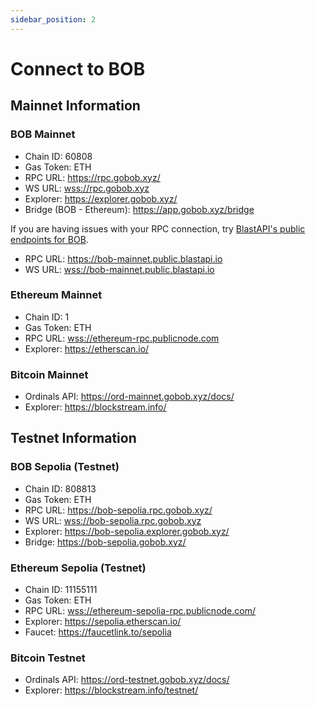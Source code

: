 ```yaml
---
sidebar_position: 2
---
```


# Connect to BOB

## Mainnet Information

### BOB Mainnet

- Chain ID: 60808
- Gas Token: ETH
- RPC URL: https://rpc.gobob.xyz/
- WS URL: [wss://rpc.gobob.xyz](wss://rpc.gobob.xyz)
- Explorer: https://explorer.gobob.xyz/
- Bridge (BOB - Ethereum): https://app.gobob.xyz/bridge

If you are having issues with your RPC connection, try [BlastAPI's public endpoints for BOB](https://blastapi.io/public-api/bob).

- RPC URL: https://bob-mainnet.public.blastapi.io
- WS URL: [wss://bob-mainnet.public.blastapi.io](wss://bob-mainnet.public.blastapi.io)

### Ethereum Mainnet

- Chain ID: 1
- Gas Token: ETH
- RPC URL: [wss://ethereum-rpc.publicnode.com](wss://ethereum-rpc.publicnode.com)
- Explorer: https://etherscan.io/

### Bitcoin Mainnet

- Ordinals API: https://ord-mainnet.gobob.xyz/docs/
- Explorer: https://blockstream.info/

## Testnet Information

### BOB Sepolia (Testnet)

- Chain ID: 808813
- Gas Token: ETH
- RPC URL: https://bob-sepolia.rpc.gobob.xyz/
- WS URL: [wss://bob-sepolia.rpc.gobob.xyz](wss://bob-sepolia.rpc.gobob.xyz)
- Explorer: https://bob-sepolia.explorer.gobob.xyz/
- Bridge: https://bob-sepolia.gobob.xyz/

### Ethereum Sepolia (Testnet)

- Chain ID: 11155111
- Gas Token: ETH
- RPC URL: [wss://ethereum-sepolia-rpc.publicnode.com/](wss://ethereum-sepolia-rpc.publicnode.com/)
- Explorer: https://sepolia.etherscan.io/
- Faucet: https://faucetlink.to/sepolia

### Bitcoin Testnet

- Ordinals API: https://ord-testnet.gobob.xyz/docs/
- Explorer: https://blockstream.info/testnet/
